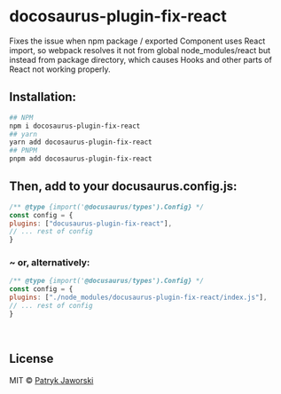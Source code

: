 # docosaurus-plugin-fix-react

Fixes the issue when npm package / exported Component uses React import, so webpack resolves it not from global node_modules/react but instead from package directory, which causes Hooks and other parts of React not working properly.

## Installation:
```bash
## NPM
npm i docosaurus-plugin-fix-react
## yarn
yarn add docosaurus-plugin-fix-react
## PNPM
pnpm add docosaurus-plugin-fix-react
```
## Then, add to your docusaurus.config.js:
```js
/** @type {import('@docusaurus/types').Config} */
const config = {
plugins: ["docusaurus-plugin-fix-react"],
// ... rest of config
}
```
### ~ or, alternatively:
```js
/** @type {import('@docusaurus/types').Config} */
const config = {
plugins: ["./node_modules/docusaurus-plugin-fix-react/index.js"],
// ... rest of config
}
```

<br>

## License
MIT © [Patryk Jaworski](https://github.com/gerwld)